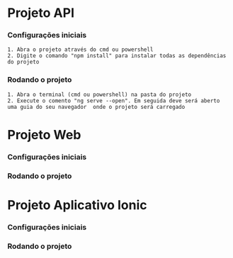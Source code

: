 # Projeto API

### Configurações iniciais
    1. Abra o projeto através do cmd ou powershell
    2. Digite o comando "npm install" para instalar todas as dependências do projeto

### Rodando o projeto
    1. Abra o terminal (cmd ou powershell) na pasta do projeto
    2. Execute o comento "ng serve --open". Em seguida deve será aberto uma guia do seu navegador  onde o projeto será carregado

# Projeto Web

### Configurações iniciais

### Rodando o projeto


# Projeto Aplicativo Ionic

### Configurações iniciais

### Rodando o projeto

